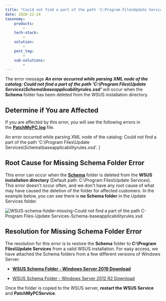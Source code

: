 ```yaml
---
title: "Could not find a part of the path 'C:Program FilesUpdate ServicesSchemabaseapplicabilityrules.xsd'"
date: 2020-12-24
taxonomy:
    products:
        - 
    tech-stack:
        - 
    solution:
        - 
    post_tag:
        - 
    sub-solutions:
        - 
---
```


The error message **_An error occurred while parsing XML node of the catalog: Could not find a part of the path 'C:\\Program Files\\Update Services\\Schema\\baseapplicabilityrules.xsd'_** will occur when the **Schema** folder has been deleted from the WSUS installation directory.

## Determine if You are Affected

If you are affected by this error, you will see the following errors in the **[PatchMyPC.log](/collecting-log-files-for-patch-my-pc-support#publishing-service-app-logs-intune)** file.

An error occurred while parsing XML node of the catalog: Could not find a part of the path 'C:\\Program Files\\Update Services\\Schema\\baseapplicabilityrules.xsd'. \]

## Root Cause for Missing Schema Folder Error

This error can occur when the **[Schema](https://docs.microsoft.com/en-us/previous-versions/windows/desktop/bb972752\(v=vs.85\))** folder is deleted from the **WSUS installation directory** (Default path: C:\\Program Files\\Update Services). This error doesn't occur often, and we don't have any root cause of what may have caused the deletion of the folder for affected customers. In the example below, you can see there is **no Schema folder** in the Update Services folder.

![WSUS-schema-folder-missing-Could not find a part of the path C-Program Files-Update Services-Schema-baseapplicabilityrules.xsd](images/WSUS-schema-folder-missing-Could-not-find-a-part-of-the-path-C-Program-Files-Update-Services-Schema-baseapplicabilityrules.xsd_.png)

## Resolution for Missing Schema Folder Error

The resolution for this error is to restore the **Schema** folder to **C:\\Program Files\\Update Services** from a valid WSUS installation. For easy access, we have attached the Schema folders from a few different versions of Windows Server.

- **[WSUS Schema Folder - Windows Server 2019 Download](/app/uploads/2025/06/WSUS-Schema-Server-2019.zip)**

- [WSUS Schema Folder - Windows Server 2012 R2 Download](/app/uploads/2025/06/WSUS-Schema-Server-2012-R2.zip)

Once the folder is copied to the WSUS server, **restart the WSUS Service** and **PatchMyPCService**.

